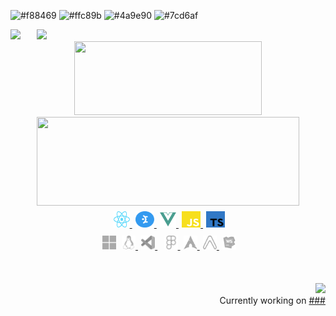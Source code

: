 ![#f88469](https://via.placeholder.com/16/f88469/000000?text=+)
![#ffc89b](https://via.placeholder.com/16/ffc89b/000000?text=+)
![#4a9e90](https://via.placeholder.com/16/4a9e90/000000?text=+)
![#7cd6af](https://via.placeholder.com/16/7cd6af/000000?text=+)

<div>
  <img align=left width=42 src=./catcat.gif />

  <a href=https://readme-typing-svg.herokuapp.com/demo >
    <img height=42 src="https://readme-typing-svg.herokuapp.com?color=%23f88469&size=16&vCenter=true&center=false&&width=250&height=36&lines=Hey+there;" />
  </a>

</div>

<div align=center >
  <a href=http://github-readme-streak-stats.herokuapp.com/demo >
    <img width=300 height=118 src="https://github-readme-streak-stats.herokuapp.com/?user=pepethelis&background=0000&border=0000&stroke=aaa&ring=ffc89b&fire=f88469&currStreakLabel=f88469&currStreakNum=4a9e90&sideLabels=f88469&sideNums=4a9e90&dates=aaa" />
  </a>
</div>

<div align=center >
  <a href=https://github.com/anuraghazra/github-readme-stats >
    <img width=420 height=142 src="https://github-readme-stats.vercel.app/api?username=pepethelis&rank_icon=percentile&bg_color=0000&text_color=aaa&title_color=f88469&icon_color=ffc89b&show_icons=true&border_color=666&border_radius=24" />
  </a>
</div>

<div align="center">
  <img height=32 width=0 />

   <a href=https://react.dev >
    <img src=./stack/react.svg alt=reactjs width=26 height=26 />
  </a>
  &hairsp;
  <a href=https://mantine.dev >
    <img src=./stack/mantine.svg alt=mantine width=30 height=26 />
  </a>
  &hairsp;
  <a href=https://vuejs.org >
    <img src=./stack/vuedotjs.svg alt=vuejs width=26 height=26 />
  </a> 
  &hairsp;
  <a href=https://www.ecma-international.org/publications-and-standards/standards/ecma-262 >
    <img src=./stack/javascript.svg alt=javascript width=30 height=26 />
  </a>
  &hairsp;
  <a href=https://www.typescriptlang.org/ >
    <img src=./stack/typescript.svg alt=typescript width=30 height=26 />
  </a>
</div>
<div align=center >
  <img height=32 width=0 />    
  <img src=./stack/win11.svg alt=windows width=22 height=22 />
  <!-- <a href=https://linux.org >
    <img src=./stack/win11.svg alt=windows width=22 height=22 />
  </a> -->
  &hairsp;
    <a href=https://linux.org >
    <img src=./stack/linux.svg alt=linux width=22 height=22 />
  </a>
  &hairsp;
  <a href=https://code.visualstudio.com/ >
    <img src=./stack/vscode-alt.svg alt=vscode width=22 height=22 />
  </a>
  &hairsp;
  &hairsp;
  <a href=https://www.figma.com >
    <img src=./stack/figma.svg alt=figma width=22 height=22 />
  </a>
   &hairsp;
  <a href=https://archlinux.org/ >
    <img src=./stack/arch.svg alt=arch width=22 height=22 />
  </a>
  &hairsp;
  <a href=https://expo.dev >
    <img src=./stack/expo.svg alt=expo width=22 height=22 />
  </a>
  &hairsp;
  <a href=https://www.jetbrains.com/webstorm/ >
    <img src=./stack/ws.svg alt=webstorm width=22 height=22 />
  </a>
  
</div>

<br />
<br />
<div align=right>
  <br/>
  <img src="https://komarev.com/ghpvc/?username=pepethelis" />
  <br/>
  <!-- > [!IMPORTANT] -->
  <!-- > -->
  
  <div>Currently working on <a href="#">###</a></div>
</div>
